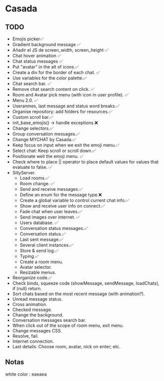 # Casada
 
## TODO
- Emojis picker✅
- Gradient background message ✅
- Añadir el JS de screen_width, screen_height ✅
- Chat hover animation ✅
- Chat status messages ✅
- Put "avatar" in the alt of icons.✅
- Create a div for the border of each chat. ✅
- Use variables for the color palette.✅
- Chat search bar. ✅
- Remove chat search content on click. ✅
- Room and Avatar pick menu (with icon in user profile). ✅
- Menu 2.0. ✅
- Useranmes, last message and status word breaks.✅
- Organise repository: add folders for resources.✅
- Custom scroll bar.✅
- init_base_emojis() -> handle exceptions.❌
- Change selectors.✅
- Group conversation messages.✅
- Change MYCHAT by Casada.✅
- Keep focus on input when we exit the emoji menu.✅
- Select chat: Keep scroll or scroll down.✅
- Positionate well the emoji menu. ✅
- Check where to place || operator to place default values for values that evaluate to false. ✅
- SillyServer.
    - Load rooms.✅
    - Room change. ✅
    - Send and receive messages.✅
    - Define an enum for the message type.❌
    - Create a global variable to control current chat info.✅
    - Show and receive user info on connect.✅
    - Fade chat when user leaves.✅
    - Send images over internet. ✅
    - Users database. ✅
    - Conversation status messages.✅
    - Conversation status.✅
    - Last sent message.✅
    - Several client instances.✅
    - Store & send log.✅
    - Typing.✅
    - Create a room menu.
    - Avatar selector.
    - Resizable menus.
- Reorganize code.✅
- Check binds, squeeze code (showMessage, sendMessage, loadChats), if (null) return.
- Sort chats based on the most recent message (with animation?).
- Unread message status.
- Cross animation.
- Checked message.
- Change the background.
- Conversation messages search bar.
- When click out of the scope of room menu, exit menu.
- Change messages CSS.
- Resolve, fail.
- Internet connection.
- Last details: Choose room, avatar, nick on enter; etc.

## Notas
white color : eaeaea
